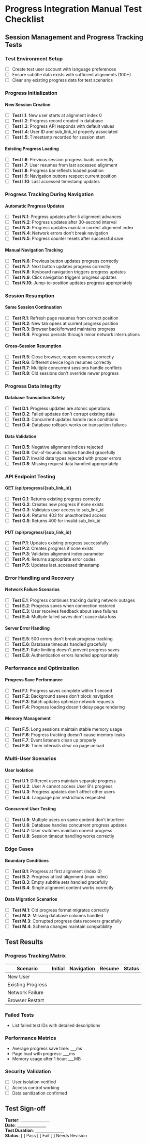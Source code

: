 # Progress Integration Manual Test Checklist

## Session Management and Progress Tracking Tests

### Test Environment Setup
- [ ] Create test user account with language preferences
- [ ] Ensure subtitle data exists with sufficient alignments (100+)
- [ ] Clear any existing progress data for test scenarios

### Progress Initialization

#### New Session Creation
- [ ] **Test I.1**: New user starts at alignment index 0
- [ ] **Test I.2**: Progress record created in database
- [ ] **Test I.3**: Progress API responds with default values
- [ ] **Test I.4**: User ID and sub_link_id properly associated
- [ ] **Test I.5**: Timestamp recorded for session start

#### Existing Progress Loading
- [ ] **Test I.6**: Previous session progress loads correctly
- [ ] **Test I.7**: User resumes from last accessed alignment
- [ ] **Test I.8**: Progress bar reflects loaded position
- [ ] **Test I.9**: Navigation buttons respect current position
- [ ] **Test I.10**: Last accessed timestamp updates

### Progress Tracking During Navigation

#### Automatic Progress Updates
- [ ] **Test N.1**: Progress updates after 5 alignment advances
- [ ] **Test N.2**: Progress updates after 30-second interval
- [ ] **Test N.3**: Progress updates maintain correct alignment index
- [ ] **Test N.4**: Network errors don't break navigation
- [ ] **Test N.5**: Progress counter resets after successful save

#### Manual Navigation Tracking
- [ ] **Test N.6**: Previous button updates progress correctly
- [ ] **Test N.7**: Next button updates progress correctly
- [ ] **Test N.8**: Keyboard navigation triggers progress updates
- [ ] **Test N.9**: Click navigation triggers progress updates
- [ ] **Test N.10**: Jump-to-position updates progress appropriately

### Session Resumption

#### Same Session Continuation
- [ ] **Test R.1**: Refresh page resumes from correct position
- [ ] **Test R.2**: New tab opens at current progress position
- [ ] **Test R.3**: Browser back/forward maintains progress
- [ ] **Test R.4**: Progress persists through minor network interruptions

#### Cross-Session Resumption
- [ ] **Test R.5**: Close browser, reopen resumes correctly
- [ ] **Test R.6**: Different device login resumes correctly
- [ ] **Test R.7**: Multiple concurrent sessions handle conflicts
- [ ] **Test R.8**: Old sessions don't override newer progress

### Progress Data Integrity

#### Database Transaction Safety
- [ ] **Test D.1**: Progress updates are atomic operations
- [ ] **Test D.2**: Failed updates don't corrupt existing data
- [ ] **Test D.3**: Concurrent updates handle race conditions
- [ ] **Test D.4**: Database rollback works on transaction failures

#### Data Validation
- [ ] **Test D.5**: Negative alignment indices rejected
- [ ] **Test D.6**: Out-of-bounds indices handled gracefully
- [ ] **Test D.7**: Invalid data types rejected with proper errors
- [ ] **Test D.8**: Missing request data handled appropriately

### API Endpoint Testing

#### GET /api/progress/{sub_link_id}
- [ ] **Test G.1**: Returns existing progress correctly
- [ ] **Test G.2**: Creates new progress if none exists
- [ ] **Test G.3**: Validates user access to sub_link_id
- [ ] **Test G.4**: Returns 403 for unauthorized access
- [ ] **Test G.5**: Returns 400 for invalid sub_link_id

#### PUT /api/progress/{sub_link_id}
- [ ] **Test P.1**: Updates existing progress successfully
- [ ] **Test P.2**: Creates progress if none exists
- [ ] **Test P.3**: Validates alignment index parameter
- [ ] **Test P.4**: Returns appropriate error codes
- [ ] **Test P.5**: Updates last_accessed timestamp

### Error Handling and Recovery

#### Network Failure Scenarios
- [ ] **Test E.1**: Progress continues tracking during network outages
- [ ] **Test E.2**: Progress saves when connection restored
- [ ] **Test E.3**: User receives feedback about save failures
- [ ] **Test E.4**: Multiple failed saves don't cause data loss

#### Server Error Handling
- [ ] **Test E.5**: 500 errors don't break progress tracking
- [ ] **Test E.6**: Database timeouts handled gracefully
- [ ] **Test E.7**: Rate limiting doesn't prevent progress saves
- [ ] **Test E.8**: Authentication errors handled appropriately

### Performance and Optimization

#### Progress Save Performance
- [ ] **Test F.1**: Progress saves complete within 1 second
- [ ] **Test F.2**: Background saves don't block navigation
- [ ] **Test F.3**: Batch updates optimize network requests
- [ ] **Test F.4**: Progress loading doesn't delay page rendering

#### Memory Management
- [ ] **Test F.5**: Long sessions maintain stable memory usage
- [ ] **Test F.6**: Progress tracking doesn't cause memory leaks
- [ ] **Test F.7**: Event listeners clean up properly
- [ ] **Test F.8**: Timer intervals clear on page unload

### Multi-User Scenarios

#### User Isolation
- [ ] **Test U.1**: Different users maintain separate progress
- [ ] **Test U.2**: User A cannot access User B's progress
- [ ] **Test U.3**: Progress updates don't affect other users
- [ ] **Test U.4**: Language pair restrictions respected

#### Concurrent User Testing
- [ ] **Test U.5**: Multiple users on same content don't interfere
- [ ] **Test U.6**: Database handles concurrent progress updates
- [ ] **Test U.7**: User switches maintain correct progress
- [ ] **Test U.8**: Session timeout handling works correctly

### Edge Cases

#### Boundary Conditions
- [ ] **Test B.1**: Progress at first alignment (index 0)
- [ ] **Test B.2**: Progress at last alignment (max index)
- [ ] **Test B.3**: Empty subtitle sets handled gracefully
- [ ] **Test B.4**: Single alignment content works correctly

#### Data Migration Scenarios
- [ ] **Test M.1**: Old progress format migrates correctly
- [ ] **Test M.2**: Missing database columns handled
- [ ] **Test M.3**: Corrupted progress data recovers gracefully
- [ ] **Test M.4**: Schema changes maintain compatibility

## Test Results

### Progress Tracking Matrix
| Scenario | Initial | Navigation | Resume | Status |
|----------|---------|------------|--------|--------|
| New User | | | | |
| Existing Progress | | | | |
| Network Failure | | | | |
| Browser Restart | | | | |

### Failed Tests
- List failed test IDs with detailed descriptions

### Performance Metrics
- Average progress save time: ___ms
- Page load with progress: ___ms
- Memory usage after 1 hour: ___MB

### Security Validation
- [ ] User isolation verified
- [ ] Access control working
- [ ] Data sanitization confirmed

## Test Sign-off

**Tester**: _______________  
**Date**: _______________  
**Test Duration**: _______________  
**Status**: [ ] Pass [ ] Fail [ ] Needs Revision